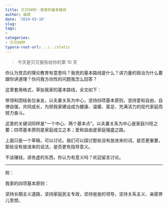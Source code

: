 ```yaml
---
title: 贝贝60秒：我家的基本路线
author: 曲政
date: '2019-03-10'
slug: 
tags:
- 
categories:
- 贝贝60秒
typora-root-url: ../../static
---
```


>   今天是贝贝报告给你的第 10 天



你认为党员的理论教育有意思吗？我党的基本路线是什么？讲力量的政治为什么要跟你讲道理？你问我方向性的问题我怎么回答？

这里套用格式，草拟我家的基本路线，全文如下：

带领和团结各位亲友，以夫妻关系为中心，坚持四项基本原则，坚持爱和自由，自律自强，共同成长，为把我家建设成为健康、温暖、富足、充满活力的现代家庭而努力奋斗。

这里的关键词同样是“一个中心、两个基本点”。以夫妻关系为中心是家庭兴旺之要；四项基本原则是家庭成立之本；爱和自由是家庭强盛之路。

上面只是一个草稿，可以讨论。我们可以探讨那些没有放进来的词，是否更重要，那些没有放进来的说法，是否更有指导意义。

不谈赚钱，讲务虚的东西，你认为有意义吗？欢迎留言讨论。



------



附：

我家的四项基本原则：

坚持长期主义道路，坚持家庭民主专政，坚持爸爸的领导，坚持关系主义、亲密育儿思想。